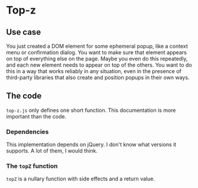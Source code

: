# Top-z

## Use case

You just created a DOM element for some ephemeral popup, like a context menu or confirmation dialog.
You want to make sure that element appears on top of everything else on the page.
Maybe you even do this repeatedly, and each new element needs to appear on top of the others.
You want to do this in a way that works reliably in any situation, even in the presence of
third-party libraries that also create and position popups in their own ways.

## The code

`top-z.js` only defines one short function.
This documentation is more important than the code.

### Dependencies

This implementation depends on jQuery.
I don't know what versions it supports.
A lot of them, I would think.

### The `topZ` function

`topZ` is a nullary function with side effects and a return value.
